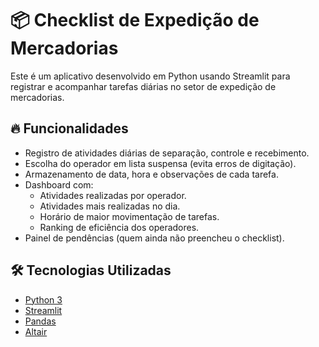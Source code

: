 # 📦 Checklist de Expedição de Mercadorias

Este é um aplicativo desenvolvido em Python usando Streamlit para registrar e acompanhar tarefas diárias no setor de expedição de mercadorias.

## 🔥 Funcionalidades

- Registro de atividades diárias de separação, controle e recebimento.
- Escolha do operador em lista suspensa (evita erros de digitação).
- Armazenamento de data, hora e observações de cada tarefa.
- Dashboard com:
  - Atividades realizadas por operador.
  - Atividades mais realizadas no dia.
  - Horário de maior movimentação de tarefas.
  - Ranking de eficiência dos operadores.
- Painel de pendências (quem ainda não preencheu o checklist).

## 🛠️ Tecnologias Utilizadas

- [Python 3](https://www.python.org/)
- [Streamlit](https://streamlit.io/)
- [Pandas](https://pandas.pydata.org/)
- [Altair](https://altair-viz.github.io/)
